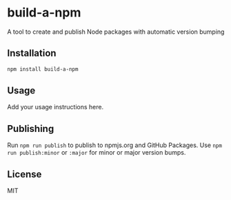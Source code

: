 # build-a-npm

A tool to create and publish Node packages with automatic version bumping

## Installation

```bash
npm install build-a-npm
```

## Usage

Add your usage instructions here.

## Publishing

Run `npm run publish` to publish to npmjs.org and GitHub Packages.
Use `npm run publish:minor` or `:major` for minor or major version bumps.

## License

MIT
